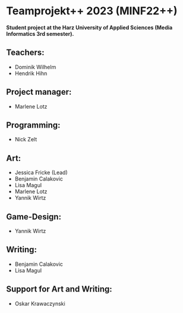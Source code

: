 # Teamprojekt++ 2023 (MINF22++)
**Student project at the Harz University of Applied Sciences (Media Informatics 3rd semester).**


## **Teachers:**
+ Dominik Wilhelm
+ Hendrik Hihn
	
## Project manager:<br>
+ Marlene Lotz

## Programming:
+ Nick Zelt
	
## Art:
+ Jessica Fricke (Lead)
+ Benjamin Calakovic
+ Lisa Magul
+ Marlene Lotz
+ Yannik Wirtz
	
## Game-Design:
+ Yannik Wirtz
	
## Writing:
+ Benjamin Calakovic
+ Lisa Magul

## Support for Art and Writing:
+ Oskar Krawaczynski	


	

